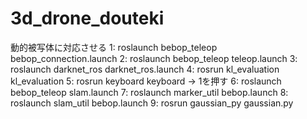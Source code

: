 # 3d_drone_douteki
動的被写体に対応させる
1: roslaunch bebop_teleop bebop_connection.launch 
2: roslaunch bebop_teleop teleop.launch 
3: roslaunch darknet_ros darknet_ros.launch 
4: rosrun kl_evaluation kl_evaluation 
5: rosrun keyboard keyboard → 1を押す 
6: roslaunch bebop_teleop slam.launch 
7: roslaunch marker_util bebop.launch 
8: roslaunch slam_util bebop.launch 
9: rosrun gaussian_py gaussian.py
